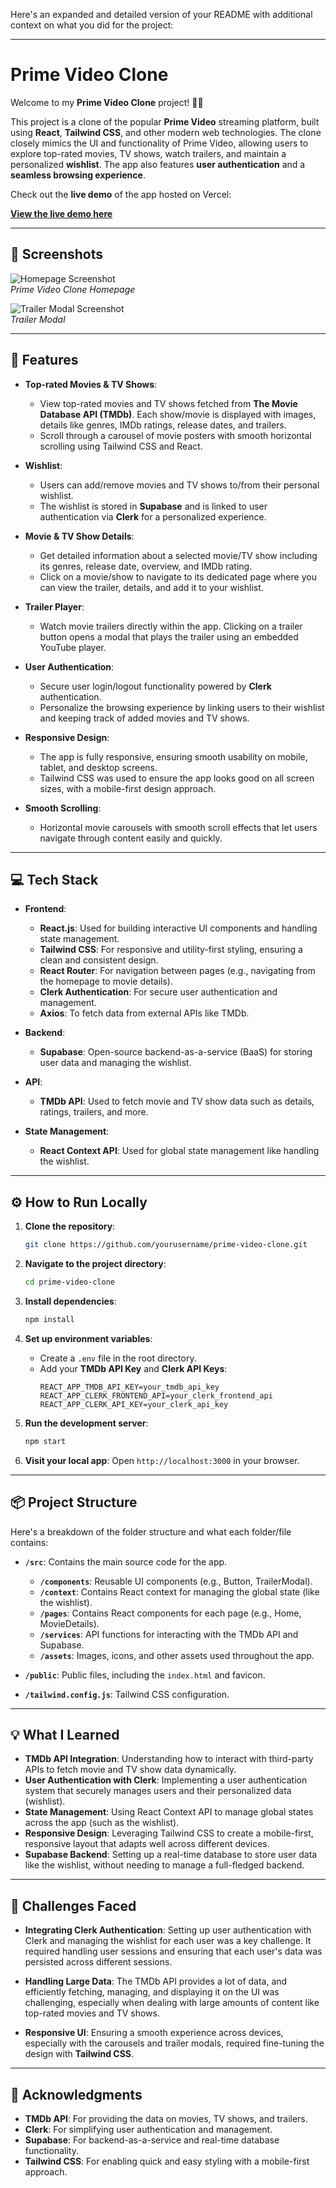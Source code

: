 Here's an expanded and detailed version of your README with additional context on what you did for the project:

---

# Prime Video Clone

Welcome to my **Prime Video Clone** project! 🎥🚀

This project is a clone of the popular **Prime Video** streaming platform, built using **React**, **Tailwind CSS**, and other modern web technologies. The clone closely mimics the UI and functionality of Prime Video, allowing users to explore top-rated movies, TV shows, watch trailers, and maintain a personalized **wishlist**. The app also features **user authentication** and a **seamless browsing experience**.

Check out the **live demo** of the app hosted on Vercel:

[**View the live demo here**](https://prime-video-clone-opba.vercel.app)

---

## 📸 Screenshots

![Homepage Screenshot](./assets/images/homepage.png)  
*Prime Video Clone Homepage*  

![Trailer Modal Screenshot](./assets/images/trailer-modal.png)  
*Trailer Modal*

---

## 🎯 Features

- **Top-rated Movies & TV Shows**: 
   - View top-rated movies and TV shows fetched from **The Movie Database API (TMDb)**. Each show/movie is displayed with images, details like genres, IMDb ratings, release dates, and trailers.
   - Scroll through a carousel of movie posters with smooth horizontal scrolling using Tailwind CSS and React.

- **Wishlist**: 
   - Users can add/remove movies and TV shows to/from their personal wishlist.
   - The wishlist is stored in **Supabase** and is linked to user authentication via **Clerk** for a personalized experience.

- **Movie & TV Show Details**:
   - Get detailed information about a selected movie/TV show including its genres, release date, overview, and IMDb rating.
   - Click on a movie/show to navigate to its dedicated page where you can view the trailer, details, and add it to your wishlist.

- **Trailer Player**: 
   - Watch movie trailers directly within the app. Clicking on a trailer button opens a modal that plays the trailer using an embedded YouTube player.

- **User Authentication**: 
   - Secure user login/logout functionality powered by **Clerk** authentication.
   - Personalize the browsing experience by linking users to their wishlist and keeping track of added movies and TV shows.

- **Responsive Design**:
   - The app is fully responsive, ensuring smooth usability on mobile, tablet, and desktop screens.
   - Tailwind CSS was used to ensure the app looks good on all screen sizes, with a mobile-first design approach.

- **Smooth Scrolling**: 
   - Horizontal movie carousels with smooth scroll effects that let users navigate through content easily and quickly.

---

## 💻 Tech Stack

- **Frontend**: 
   - **React.js**: Used for building interactive UI components and handling state management.
   - **Tailwind CSS**: For responsive and utility-first styling, ensuring a clean and consistent design.
   - **React Router**: For navigation between pages (e.g., navigating from the homepage to movie details).
   - **Clerk Authentication**: For secure user authentication and management.
   - **Axios**: To fetch data from external APIs like TMDb.

- **Backend**: 
   - **Supabase**: Open-source backend-as-a-service (BaaS) for storing user data and managing the wishlist.

- **API**: 
   - **TMDb API**: Used to fetch movie and TV show data such as details, ratings, trailers, and more.

- **State Management**:
   - **React Context API**: Used for global state management like handling the wishlist.

---

## ⚙️ How to Run Locally

1. **Clone the repository**:
    ```bash
    git clone https://github.com/yourusername/prime-video-clone.git
    ```
2. **Navigate to the project directory**:
    ```bash
    cd prime-video-clone
    ```
3. **Install dependencies**:
    ```bash
    npm install
    ```
4. **Set up environment variables**:
    - Create a `.env` file in the root directory.
    - Add your **TMDb API Key** and **Clerk API Keys**:
      ```env
      REACT_APP_TMDB_API_KEY=your_tmdb_api_key
      REACT_APP_CLERK_FRONTEND_API=your_clerk_frontend_api
      REACT_APP_CLERK_API_KEY=your_clerk_api_key
      ```

5. **Run the development server**:
    ```bash
    npm start
    ```

6. **Visit your local app**:
    Open `http://localhost:3000` in your browser.

---

## 📦 Project Structure

Here's a breakdown of the folder structure and what each folder/file contains:

- **`/src`**: Contains the main source code for the app.
  - **`/components`**: Reusable UI components (e.g., Button, TrailerModal).
  - **`/context`**: Contains React context for managing the global state (like the wishlist).
  - **`/pages`**: Contains React components for each page (e.g., Home, MovieDetails).
  - **`/services`**: API functions for interacting with the TMDb API and Supabase.
  - **`/assets`**: Images, icons, and other assets used throughout the app.

- **`/public`**: Public files, including the `index.html` and favicon.

- **`/tailwind.config.js`**: Tailwind CSS configuration.

---

## 💡 What I Learned

- **TMDb API Integration**: Understanding how to interact with third-party APIs to fetch movie and TV show data dynamically.
- **User Authentication with Clerk**: Implementing a user authentication system that securely manages users and their personalized data (wishlist).
- **State Management**: Using React Context API to manage global states across the app (such as the wishlist).
- **Responsive Design**: Leveraging Tailwind CSS to create a mobile-first, responsive layout that adapts well across different devices.
- **Supabase Backend**: Setting up a real-time database to store user data like the wishlist, without needing to manage a full-fledged backend.

---

## 🌟 Challenges Faced

- **Integrating Clerk Authentication**: Setting up user authentication with Clerk and managing the wishlist for each user was a key challenge. It required handling user sessions and ensuring that each user's data was persisted across different sessions.
  
- **Handling Large Data**: The TMDb API provides a lot of data, and efficiently fetching, managing, and displaying it on the UI was challenging, especially when dealing with large amounts of content like top-rated movies and TV shows.
  
- **Responsive UI**: Ensuring a smooth experience across devices, especially with the carousels and trailer modals, required fine-tuning the design with **Tailwind CSS**.

---




## 🙏 Acknowledgments

- **TMDb API**: For providing the data on movies, TV shows, and trailers.
- **Clerk**: For simplifying user authentication and management.
- **Supabase**: For backend-as-a-service and real-time database functionality.
- **Tailwind CSS**: For enabling quick and easy styling with a mobile-first approach.
